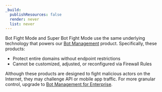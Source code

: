 ```yaml
---
_build:
  publishResources: false
  render: never
  list: never
---
```

Bot Fight Mode and Super Bot Fight Mode use the same underlying technology that powers our [Bot Management](https://www.cloudflare.com/products/bot-management/) product. Specifically, these products:

- Protect entire domains without endpoint restrictions
- Cannot be customized, adjusted, or reconfigured via Firewall Rules

Although these products are designed to fight malicious actors on the Internet, they may challenge API or mobile app traffic. For more granular control, upgrade to [Bot Management for Enterprise](../bm-subscription).
